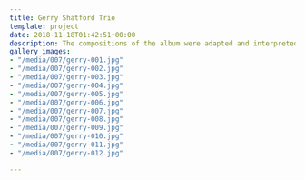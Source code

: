 ```yaml
---
title: Gerry Shatford Trio
template: project
date: 2018-11-18T01:42:51+00:00
description: The compositions of the album were adapted and interpreted musically from the renowned Canadian poet Al Purdy. Its various rhythms and textures were echoed graphically throughout the design of both the packaging and accompanying poster.
gallery_images:
- "/media/007/gerry-001.jpg"
- "/media/007/gerry-002.jpg"
- "/media/007/gerry-003.jpg"
- "/media/007/gerry-004.jpg"
- "/media/007/gerry-005.jpg"
- "/media/007/gerry-006.jpg"
- "/media/007/gerry-007.jpg"
- "/media/007/gerry-008.jpg"
- "/media/007/gerry-009.jpg"
- "/media/007/gerry-010.jpg"
- "/media/007/gerry-011.jpg"
- "/media/007/gerry-012.jpg"

---
```


